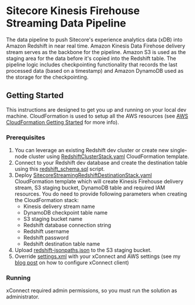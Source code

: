 # Sitecore Kinesis Firehouse Streaming Data Pipeline
 
The data pipeline to push Sitecore's experience analytics data (xDB) into Amazon Redshift in near real time. Amazon Kinesis Data Firehose delivery stream serves as the backbone for the pipeline. Amazon S3 is used as the staging area for the data before it's copied into the Redshift table. The pipeline logic includes checkpointing functionality that records the last processed data (based on a timestamp) and Amazon DynamoDB used as the storage for the checkpointing.

## Getting Started
This instructions are designed to get you up and running on your local dev machine. CloudFormation is used to setup all the AWS resources (see [AWS CloudFormation Getting Started](https://aws.amazon.com/cloudformation/getting-started/) for more info).

### Prerequisites
1. You can leverage an existing Redshift dev cluster or create new single-node cluster using [RedshiftClusterStack.yaml](aws/cloudformation/RedshiftClusterStack.yaml) CloudFormation template.
2. Connect to your Redshift dev database and create the destination table using this [redshift_schema.sql](aws/redshift/redshift_schema.sql) script.
3. Deploy [SitecoreStreamingRedshiftDestinationStack.yaml](aws/cloudformation/SitecoreStreamingRedshiftDestinationStack.yaml) CloudFormation template which will create Kinesis Firehouse delivery stream, S3 staging bucket, DynamoDB table and required IAM resources. You do need to provide following parameters when creating the CloudFormation stack:
   * Kinesis delivery stream name
   * DynamoDB checkpoint table name
   * S3 staging bucket name
   * Redshift database connection string
   * Redshift username
   * Redshift password
   * Redshift destination table name
4. Upload [redshift-jsonpaths.json](aws/redshift/redshift-jsonpaths.json) to the S3 staging bucket.
5. Override [settings.xml](src/settings.xml) with your xConnect and AWS settings (see my [blog post](https://xcentium.com/blog/2019/09/10/using-xconnect-client-in-non-sitecore-context) on how to configure xConnect client)

### Running
xConnect required admin permissions, so you must run the solution as administrator.
